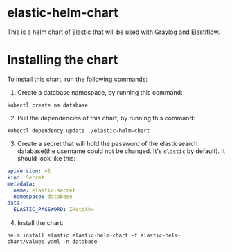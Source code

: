 # elastic-helm-chart
This is a helm chart of Elastic that will be used with Graylog and Elastiflow.
# Installing the chart
To install this chart, run the following commands:
1. Create a database namespace, by running this command:
```shell
kubectl create ns database
```
2. Pull the dependencies of this chart, by running this command:
```shell
kubectl dependency update ./elastic-helm-chart
```
3. Create a secret that will hold the password of the elasticsearch database(the username could not be changed. It's `elastic` by default). It should look like this:
```yaml
apiVersion: v1
kind: Secret
metadata:
  name: elastic-secret
  namespace: database
data:
  ELASTIC_PASSWORD: ZHVtbXk=
```
4. Install the chart:

`helm install elastic elastic-helm-chart -f elastic-helm-chart/values.yaml -n database`
